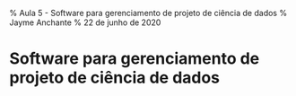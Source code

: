 % Aula 5 - Software para gerenciamento de projeto de ciência de dados
% Jayme Anchante
% 22 de junho de 2020

# Software para gerenciamento de projeto de ciência de dados